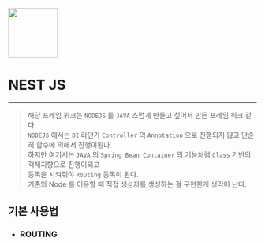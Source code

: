 <img src="https://docs.nestjs.com/assets/logo-small-gradient.svg" height="100px">

#  NEST JS  
***
> 해당 프레임 워크는 `NODEJS` 를 `JAVA` 스럽게 만들고 싶어서 만든 프레임 워크 같다   
> `NODEJS` 에서는 `DI` 라던가 `Controller` 의 `Annotation` 으로 진행되지 않고 단순히 함수에 의해서 진행이된다.    
> 하지만 여기서는 `JAVA` 의 `Spring Bean Container` 의 기능처럼 `Class` 기반의 객체지향으로 진행이되고     
> 등록을 시켜줘야 `Routing` 등록이 된다.  
> 기존의 Node 를 이용할 때 직접 생성자를 생성하는 걸 구현한게 생각이 난다.


## 기본 사용법
* ### ROUTING 
